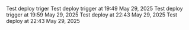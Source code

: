 Test deploy triger
Test deploy trigger at 19:49 May 29, 2025
Test deploy trigger at 19:59 May 29, 2025
Test deploy at 22:43 May 29, 2025 
Test deploy at 22:43 May 29, 2025
